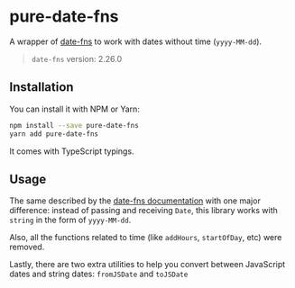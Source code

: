 # pure-date-fns

A wrapper of [date-fns](https://www.npmjs.com/package/date-fns) to work with dates without time (`yyyy-MM-dd`).

> `date-fns` version: 2.26.0

## Installation

You can install it with NPM or Yarn:

```bash
npm install --save pure-date-fns
yarn add pure-date-fns
```

It comes with TypeScript typings.

## Usage

The same described by the [date-fns documentation](https://date-fns.org/docs/Getting-Started) with one major difference: instead of passing and receiving `Date`, this library works with `string` in the form of `yyyy-MM-dd`.

Also, all the functions related to time (like `addHours`, `startOfDay`, etc) were removed.

Lastly, there are two extra utilities to help you convert between JavaScript dates and string dates: `fromJSDate` and `toJSDate`
